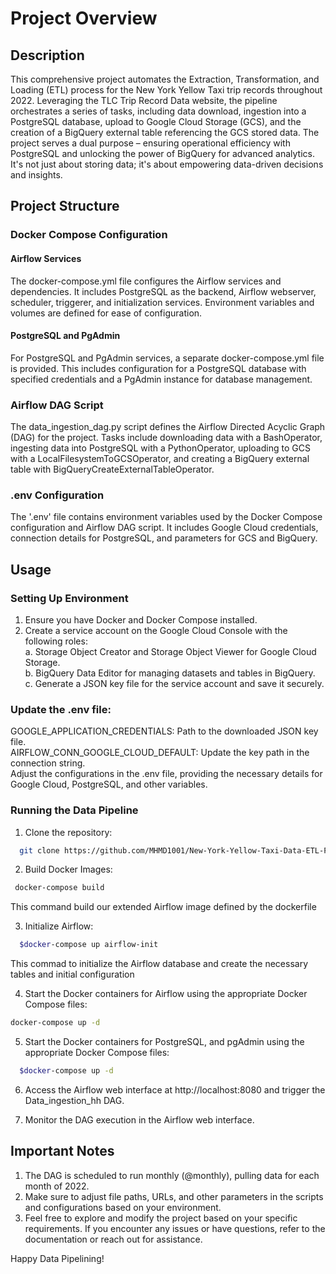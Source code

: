# Project Overview

## Description

This comprehensive project automates the Extraction, Transformation, and Loading (ETL) process for the New York Yellow Taxi trip records throughout 2022. Leveraging the TLC Trip Record Data website, the pipeline orchestrates a series of tasks, including data download, ingestion into a PostgreSQL database, upload to Google Cloud Storage (GCS), and the creation of a BigQuery external table referencing the GCS stored data.
The project serves a dual purpose – ensuring operational efficiency with PostgreSQL and unlocking the power of BigQuery for advanced analytics. It's not just about storing data; it's about empowering data-driven decisions and insights.

## Project Structure
### Docker Compose Configuration
#### Airflow Services
The docker-compose.yml file configures the Airflow services and dependencies. It includes PostgreSQL as the backend, Airflow webserver, scheduler, triggerer, and initialization services. Environment variables and volumes are defined for ease of configuration.

#### PostgreSQL and PgAdmin
For PostgreSQL and PgAdmin services, a separate docker-compose.yml file is provided. This includes configuration for a PostgreSQL database with specified credentials and a PgAdmin instance for database management.

### Airflow DAG Script
The data_ingestion_dag.py script defines the Airflow Directed Acyclic Graph (DAG) for the project. Tasks include downloading data with a BashOperator, ingesting data into PostgreSQL with a PythonOperator, uploading to GCS with a LocalFilesystemToGCSOperator, and creating a BigQuery external table with BigQueryCreateExternalTableOperator.

### .env Configuration
The '.env' file contains environment variables used by the Docker Compose configuration and Airflow DAG script. It includes Google Cloud credentials, connection details for PostgreSQL, and parameters for GCS and BigQuery.


## Usage
### Setting Up Environment
1. Ensure you have Docker and Docker Compose installed.
2. Create a service account on the Google Cloud Console with the following roles:  
  a. Storage Object Creator and Storage Object Viewer for Google Cloud Storage.  
  b. BigQuery Data Editor for managing datasets and tables in BigQuery.  
  c. Generate a JSON key file for the service account and save it securely.  


### Update the .env file:

GOOGLE_APPLICATION_CREDENTIALS: Path to the downloaded JSON key file.  
AIRFLOW_CONN_GOOGLE_CLOUD_DEFAULT: Update the key path in the connection string.  
Adjust the configurations in the .env file, providing the necessary details for Google Cloud, PostgreSQL, and other variables.

### Running the Data Pipeline
1. Clone the repository:
```bash
  git clone https://github.com/MHMD1001/New-York-Yellow-Taxi-Data-ETL-Pipeline.git
```

2. Build Docker Images:
```bash
 docker-compose build
```
This command build our extended Airflow image defined by the dockerfile

3. Initialize Airflow:
```bash
  $docker-compose up airflow-init
```
This commad to initialize the Airflow database and create the necessary tables and initial configuration

4. Start the Docker containers for Airflow using the appropriate Docker Compose files:
```bash
docker-compose up -d
```

5. Start the Docker containers for PostgreSQL, and pgAdmin using the appropriate Docker Compose files:
```bash
  $docker-compose up -d
```

6. Access the Airflow web interface at http://localhost:8080 and trigger the Data_ingestion_hh DAG.

7. Monitor the DAG execution in the Airflow web interface.

## Important Notes
1. The DAG is scheduled to run monthly (@monthly), pulling data for each month of 2022.
2. Make sure to adjust file paths, URLs, and other parameters in the scripts and configurations based on your environment.
2. Feel free to explore and modify the project based on your specific requirements. If you encounter any issues or have questions, refer to the documentation or reach out for assistance.

Happy Data Pipelining!










